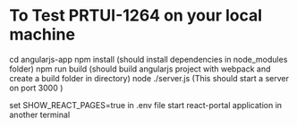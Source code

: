 # To Test PRTUI-1264 on your local machine

cd angularjs-app
npm install (should install dependencies in node_modules folder)
npm run build (should build angularjs project with webpack and create a build folder in directory)
node ./server.js (This should start a server on port 3000 )

set SHOW_REACT_PAGES=true in .env file
start react-portal application in another terminal


